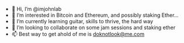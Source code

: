 - 👋 Hi, I’m @imjohnlab
- 👀 I’m interested in Bitcoin and Ethereum, and possibly staking Ether...
- 🌱 I’m currently learning guitar, skills to thrive, the hard way
- 💞️ I’m looking to collaborate on some jam sessions and staking ether
- 📫 Best way to get ahold of me is doknotlook@me.com

<!---
imjohnlab/imjohnlab is a ✨ special ✨ repository because its `README.md` (this file) appears on your GitHub profile.
You can click the Preview link to take a look at your changes.
--->
